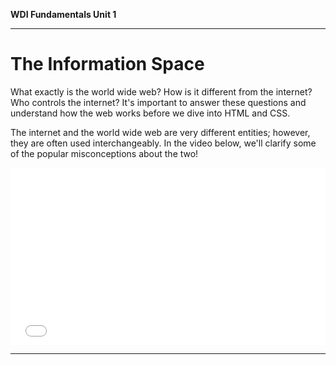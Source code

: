 **WDI Fundamentals Unit 1**

---

# The Information Space

What exactly is the world wide web? How is it different from the internet? Who controls the internet? It's important to answer these questions and understand how the web works before we dive into HTML and CSS.

The internet and the world wide web are very different entities; however, they are often used interchangeably. In the video below, we'll clarify some of the popular misconceptions about the two!


<div class="wistia_responsive_padding" style="padding:56.25% 0 0 0;position:relative;"><div class="wistia_responsive_wrapper" style="height:100%;left:0;position:absolute;top:0;width:100%;"><iframe src="//fast.wistia.net/embed/iframe/e1hu2b8jm6?seo=false&videoFoam=true" allowtransparency="true" frameborder="0" scrolling="no" class="wistia_embed" name="wistia_embed" allowfullscreen mozallowfullscreen webkitallowfullscreen oallowfullscreen msallowfullscreen width="100%" height="100%"></iframe></div></div>
<script src="//fast.wistia.net/assets/external/E-v1.js" async></script>


---
